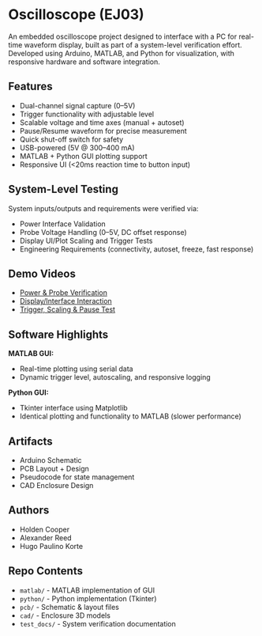 # Oscilloscope (EJ03)

An embedded oscilloscope project designed to interface with a PC for real-time waveform display, built as part of a system-level verification effort. Developed using Arduino, MATLAB, and Python for visualization, with responsive hardware and software integration.

## Features

- Dual-channel signal capture (0–5V)
- Trigger functionality with adjustable level
- Scalable voltage and time axes (manual + autoset)
- Pause/Resume waveform for precise measurement
- Quick shut-off switch for safety
- USB-powered (5V @ 300–400 mA)
- MATLAB + Python GUI plotting support
- Responsive UI (<20ms reaction time to button input)

## System-Level Testing

System inputs/outputs and requirements were verified via:

- Power Interface Validation
- Probe Voltage Handling (0–5V, DC offset response)
- Display UI/Plot Scaling and Trigger Tests
- Engineering Requirements (connectivity, autoset, freeze, fast response)

## Demo Videos

- [Power & Probe Verification](https://drive.google.com/file/d/1qpPxgj_2ELeq_hVIDmS6AkScGJFoJmDg/view?usp=sharing)
- [Display/Interface Interaction](https://drive.google.com/file/d/10gETVLNk9-uiuTsQ3BNzPl2V_6j1PxNv/view?usp=sharing)
- [Trigger, Scaling & Pause Test](https://drive.google.com/file/d/144kXtIBlEre2H5gJudbySwPas5wJp2iQ/view?usp=sharing)

## Software Highlights

**MATLAB GUI:**  
- Real-time plotting using serial data
- Dynamic trigger level, autoscaling, and responsive logging

**Python GUI:**  
- Tkinter interface using Matplotlib
- Identical plotting and functionality to MATLAB (slower performance)

## Artifacts

- Arduino Schematic
- PCB Layout + Design
- Pseudocode for state management
- CAD Enclosure Design

## Authors

- Holden Cooper  
- Alexander Reed  
- Hugo Paulino Korte

## Repo Contents

- `matlab/` - MATLAB implementation of GUI
- `python/` - Python implementation (Tkinter)
- `pcb/` - Schematic & layout files
- `cad/` - Enclosure 3D models
- `test_docs/` - System verification documentation
